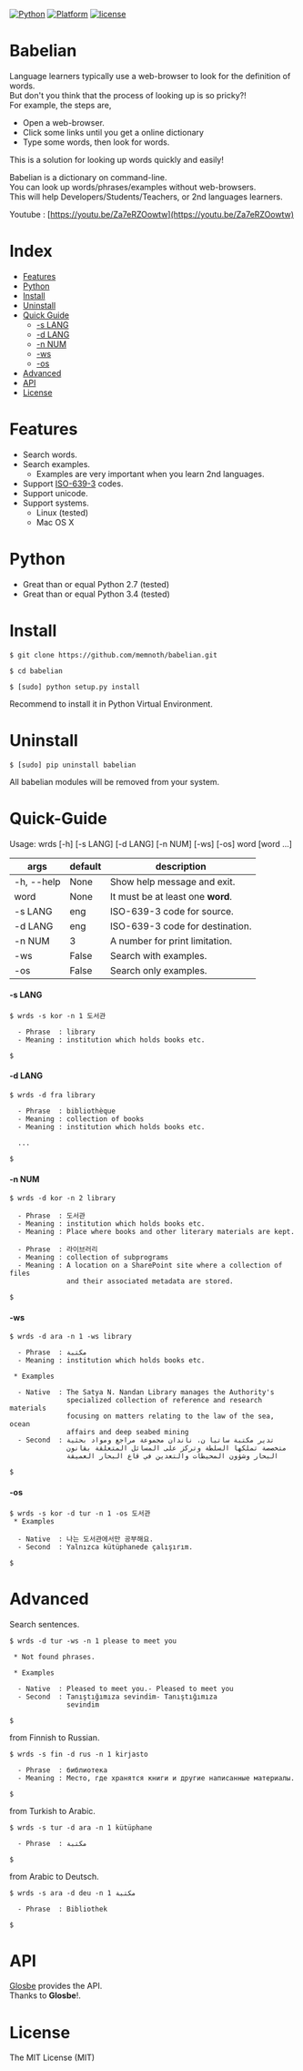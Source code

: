 [![Python](https://img.shields.io/badge/python-2.7%2C%203.4-red.svg)](#)
[![Platform](https://img.shields.io/badge/platform-osx%2C%20linux-lightgrey.svg)](#)
[![license](https://img.shields.io/github/license/mashape/apistatus.svg)](#)

# Babelian
Language learners typically use a web-browser to look for the definition of words.  
But don't you think that the process of looking up is so pricky?!  
For example, the steps are,
- Open a web-browser.
- Click some links until you get a online dictionary  
- Type some words, then look for words.  

This is a solution for looking up words quickly and easily!  

Babelian is a dictionary on command-line.  
You can look up words/phrases/examples without web-browsers.  
This will help Developers/Students/Teachers, or 2nd languages learners.  

Youtube : [https://youtu.be/Za7eRZOowtw](https://youtu.be/Za7eRZOowtw)  

# Index
 - [Features](#features)
 - [Python](#python)
 - [Install](#install)
 - [Uninstall](#uninstall)
 - [Quick Guide](#quick-guide)
     - [-s LANG](#-s-lang)
     - [-d LANG](#-d-lang)
     - [-n NUM](#-n-num)
     - [-ws](#-ws)
     - [-os](#-os)
 - [Advanced](#advanced)
 - [API](#api)
 - [License](#license)

# Features
- Search words.
- Search examples.
  - Examples are very important when you learn 2nd languages.
- Support [ISO-639-3](https://en.wikipedia.org/wiki/List_of_ISO_639-3_codes) codes. 
- Support unicode.
- Support systems.
  - Linux (tested)
  - Mac OS X


# Python
- Great than or equal Python 2.7 (tested)
- Great than or equal Python 3.4 (tested)

# Install 
```shell
$ git clone https://github.com/memnoth/babelian.git

$ cd babelian

$ [sudo] python setup.py install
```
Recommend to install it in Python Virtual Environment.

# Uninstall 
```shell
$ [sudo] pip uninstall babelian
```
All babelian modules will be removed from your system.

# Quick-Guide
Usage: wrds [-h] [-s LANG] [-d LANG] [-n NUM] [-ws] [-os] word [word ...]  

| args | default | description |
|------|---------|-------------|
| -h, --help | None | Show help message and exit. |
| word | None | It must be at least one **word**. |
| -s LANG | eng | ISO-639-3 code for source. |
| -d LANG | eng | ISO-639-3 code for destination. |
| -n NUM | 3 | A number for print limitation. |
| -ws | False | Search with examples. |
| -os | False | Search only examples. |

#### -s LANG
```shell
$ wrds -s kor -n 1 도서관

  - Phrase  : library
  - Meaning : institution which holds books etc.

$
```

#### -d LANG
```shell
$ wrds -d fra library

  - Phrase  : bibliothèque
  - Meaning : collection of books
  - Meaning : institution which holds books etc.

  ...

$
```

#### -n NUM
```shell
$ wrds -d kor -n 2 library

  - Phrase  : 도서관
  - Meaning : institution which holds books etc.
  - Meaning : Place where books and other literary materials are kept.

  - Phrase  : 라이브러리
  - Meaning : collection of subprograms
  - Meaning : A location on a SharePoint site where a collection of files
              and their associated metadata are stored.

$
```

#### -ws
```shell
$ wrds -d ara -n 1 -ws library

  - Phrase  : مكتبة
  - Meaning : institution which holds books etc.

 * Examples

  - Native  : The Satya N. Nandan Library manages the Authority's
              specialized collection of reference and research materials
              focusing on matters relating to the law of the sea, ocean
              affairs and deep seabed mining
  - Second  : تدير مكتبة ساتيا ن. ناندان مجموعة مراجع ومواد بحثية
              متخصصة تملكها السلطة وتركز على المسائل المتعلقة بقانون
              البحار وشؤون المحيطات والتعدين في قاع البحار العميقة

$
```

#### -os
```shell
$ wrds -s kor -d tur -n 1 -os 도서관
 * Examples

  - Native  : 나는 도서관에서만 공부해요.
  - Second  : Yalnızca kütüphanede çalışırım.

$
```

# Advanced
Search sentences.
```shell
$ wrds -d tur -ws -n 1 please to meet you

 * Not found phrases.

 * Examples

  - Native  : Pleased to meet you.- Pleased to meet you
  - Second  : Tanıştığımıza sevindim- Tanıştığımıza
              sevindim

$
```
from Finnish to Russian.
```shell
$ wrds -s fin -d rus -n 1 kirjasto 

  - Phrase  : библиотека
  - Meaning : Место, где хранятся книги и другие написанные материалы.

$
```
from Turkish to Arabic.
```shell
$ wrds -s tur -d ara -n 1 kütüphane 

  - Phrase  : مكتبة

$
```
from Arabic to Deutsch.
```shell
$ wrds -s ara -d deu -n 1 مكتبة  

  - Phrase  : Bibliothek

$
```

# API
[Glosbe](https://glosbe.com) provides the API.  
Thanks to **Glosbe**!.    

# License
The MIT License (MIT)

